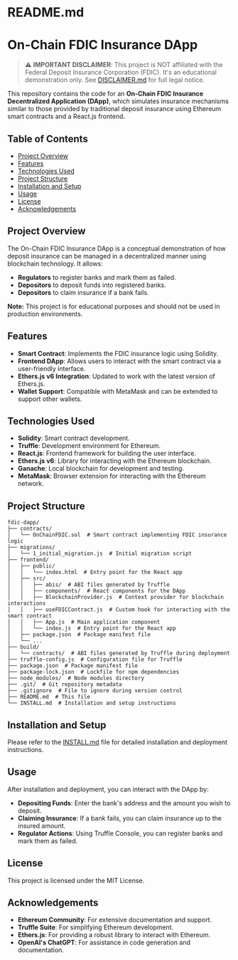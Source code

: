# README.md

# On-Chain FDIC Insurance DApp

> ⚠️ **IMPORTANT DISCLAIMER**: This project is NOT affiliated with the Federal Deposit Insurance Corporation (FDIC). It's an educational demonstration only. See [DISCLAIMER.md](./DISCLAIMER.md) for full legal notice.

This repository contains the code for an **On-Chain FDIC Insurance Decentralized Application (DApp)**, which simulates insurance mechanisms similar to those provided by traditional deposit insurance using Ethereum smart contracts and a React.js frontend.

## Table of Contents
- [Project Overview](#project-overview)
- [Features](#features)
- [Technologies Used](#technologies-used)
- [Project Structure](#project-structure)
- [Installation and Setup](#installation-and-setup)
- [Usage](#usage)
- [License](#license)
- [Acknowledgements](#acknowledgements)

## Project Overview
The On-Chain FDIC Insurance DApp is a conceptual demonstration of how deposit insurance can be managed in a decentralized manner using blockchain technology. It allows:
- **Regulators** to register banks and mark them as failed.
- **Depositors** to deposit funds into registered banks.
- **Depositors** to claim insurance if a bank fails.

**Note:** This project is for educational purposes and should not be used in production environments.

## Features
- **Smart Contract**: Implements the FDIC insurance logic using Solidity.
- **Frontend DApp**: Allows users to interact with the smart contract via a user-friendly interface.
- **Ethers.js v6 Integration**: Updated to work with the latest version of Ethers.js.
- **Wallet Support**: Compatible with MetaMask and can be extended to support other wallets.

## Technologies Used
- **Solidity**: Smart contract development.
- **Truffle**: Development environment for Ethereum.
- **React.js**: Frontend framework for building the user interface.
- **Ethers.js v6**: Library for interacting with the Ethereum blockchain.
- **Ganache**: Local blockchain for development and testing.
- **MetaMask**: Browser extension for interacting with the Ethereum network.

## Project Structure
```
fdic-dapp/
├── contracts/
│   └── OnChainFDIC.sol  # Smart contract implementing FDIC insurance logic
├── migrations/
│   └── 1_initial_migration.js  # Initial migration script
├── frontend/
│   ├── public/
│   │   └── index.html  # Entry point for the React app
│   ├── src/
│   │   ├── abis/  # ABI files generated by Truffle
│   │   ├── components/  # React components for the DApp
│   │   ├── BlockchainProvider.js  # Context provider for blockchain interactions
│   │   ├── useFDICContract.js  # Custom hook for interacting with the smart contract
│   │   ├── App.js  # Main application component
│   │   └── index.js  # Entry point for the React app
│   ├── package.json  # Package manifest file
│   └── ...
├── build/
│   └── contracts/  # ABI files generated by Truffle during deployment
├── truffle-config.js  # Configuration file for Truffle
├── package.json  # Package manifest file
├── package-lock.json  # Lockfile for npm dependencies
├── node_modules/  # Node modules directory
├── .git/  # Git repository metadata
├── .gitignore  # File to ignore during version control
├── README.md  # This file
└── INSTALL.md  # Installation and setup instructions
```

## Installation and Setup
Please refer to the [INSTALL.md](INSTALL.md) file for detailed installation and deployment instructions.

## Usage
After installation and deployment, you can interact with the DApp by:
- **Depositing Funds**: Enter the bank's address and the amount you wish to deposit.
- **Claiming Insurance**: If a bank fails, you can claim insurance up to the insured amount.
- **Regulator Actions**: Using Truffle Console, you can register banks and mark them as failed.

## License
This project is licensed under the MIT License.

## Acknowledgements
- **Ethereum Community**: For extensive documentation and support.
- **Truffle Suite**: For simplifying Ethereum development.
- **Ethers.js**: For providing a robust library to interact with Ethereum.
- **OpenAI's ChatGPT**: For assistance in code generation and documentation.